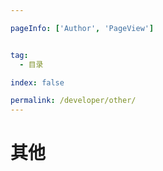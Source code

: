 ```yaml
---

pageInfo: ['Author', 'PageView']


tag:
  - 目录

index: false

permalink: /developer/other/
---
```


# 其他

<Catalog base='/developer/other/' />
